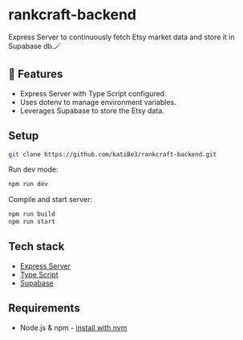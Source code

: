 # rankcraft-backend
Express Server to continuously fetch Etsy market data and store it in Supabase db.🪄

## 🎁 Features
* Express Server with Type Script configured.
* Uses dotenv to manage environment variables.
* Leverages Supabase to store the Etsy data.

## Setup
```sh
git clone https://github.com/katiBe3/rankcraft-backend.git
```
Run dev mode: 
```sh
npm run dev
```
Compile and start server:
```sh
npm run build
npm run start
```

## Tech stack
- [Express Server](https://expressjs.com/de/)
- [Type Script](https://www.typescriptlang.org/)
- [Supabase](https://supabase.com/)

## Requirements

- Node.js & npm - [install with nvm](https://github.com/nvm-sh/nvm#installing-and-updating)
